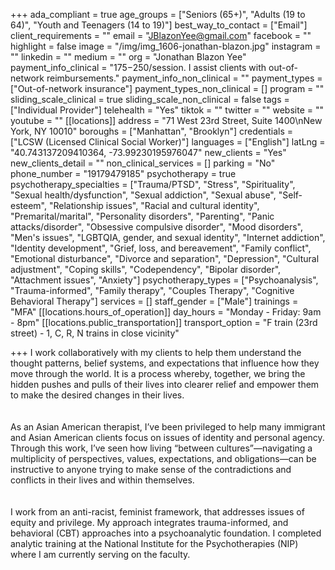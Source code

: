 +++
ada_compliant = true
age_groups = ["Seniors (65+)", "Adults (19 to 64)", "Youth and Teenagers (14 to 19)"]
best_way_to_contact = ["Email"]
client_requirements = ""
email = "JBlazonYee@gmail.com"
facebook = ""
highlight = false
image = "/img/img_1606-jonathan-blazon.jpg"
instagram = ""
linkedin = ""
medium = ""
org = "Jonathan Blazon Yee"
payment_info_clinical = "$175-$250/session. I assist clients with out-of-network reimbursements."
payment_info_non_clinical = ""
payment_types = ["Out-of-network insurance"]
payment_types_non_clinical = []
program = ""
sliding_scale_clinical = true
sliding_scale_non_clinical = false
tags = ["Individual Provider"]
telehealth = "Yes"
tiktok = ""
twitter = ""
website = ""
youtube = ""
[[locations]]
address = "71 West 23rd Street, Suite 1400\nNew York, NY 10010"
boroughs = ["Manhattan", "Brooklyn"]
credentials = ["LCSW (Licensed Clinical Social Worker)"]
languages = ["English"]
latLng = "40.743137209410364, -73.99230195976047"
new_clients = "Yes"
new_clients_detail = ""
non_clinical_services = []
parking = "No"
phone_number = "19179479185"
psychotherapy = true
psychotherapy_specialties = ["Trauma/PTSD", "Stress", "Spirituality", "Sexual health/dysfunction", "Sexual addiction", "Sexual abuse", "Self-esteem", "Relationship issues", "Racial and cultural identity", "Premarital/marital", "Personality disorders", "Parenting", "Panic attacks/disorder", "Obsessive compulsive disorder", "Mood disorders", "Men's issues", "LGBTQIA, gender, and sexual identity", "Internet addiction", "Identity development", "Grief, loss, and bereavement", "Family conflict", "Emotional disturbance", "Divorce and separation", "Depression", "Cultural adjustment", "Coping skills", "Codependency", "Bipolar disorder", "Attachment issues", "Anxiety"]
psychotherapy_types = ["Psychoanalysis", "Trauma-informed", "Family therapy", "Couples Therapy", "Cognitive Behavioral Therapy"]
services = []
staff_gender = ["Male"]
trainings = "MFA"
[[locations.hours_of_operation]]
day_hours = "Monday - Friday: 9am - 8pm"
[[locations.public_transportation]]
transport_option = "F train (23rd street) - 1, C, R, N trains in close vicinity"

+++
I work collaboratively with my clients to help them understand the thought patterns, belief systems, and expectations that influence how they move through the world. It is a process whereby, together, we bring the hidden pushes and pulls of their lives into clearer relief and empower them to make the desired changes in their lives.  
<br>  
As an Asian American therapist, I’ve been privileged to help many immigrant and Asian American clients focus on issues of identity and personal agency. Through this work, I’ve seen how living “between cultures”—navigating a multiplicity of perspectives, values, expectations, and obligations—can be instructive to anyone trying to make sense of the contradictions and conflicts in their lives and within themselves.  
<br>  
I work from an anti-racist, feminist framework, that addresses issues of equity and privilege. My approach integrates trauma-informed, and behavioral (CBT) approaches into a psychoanalytic foundation. I completed analytic training at the National Institute for the Psychotherapies (NIP) where I am currently serving on the faculty. 